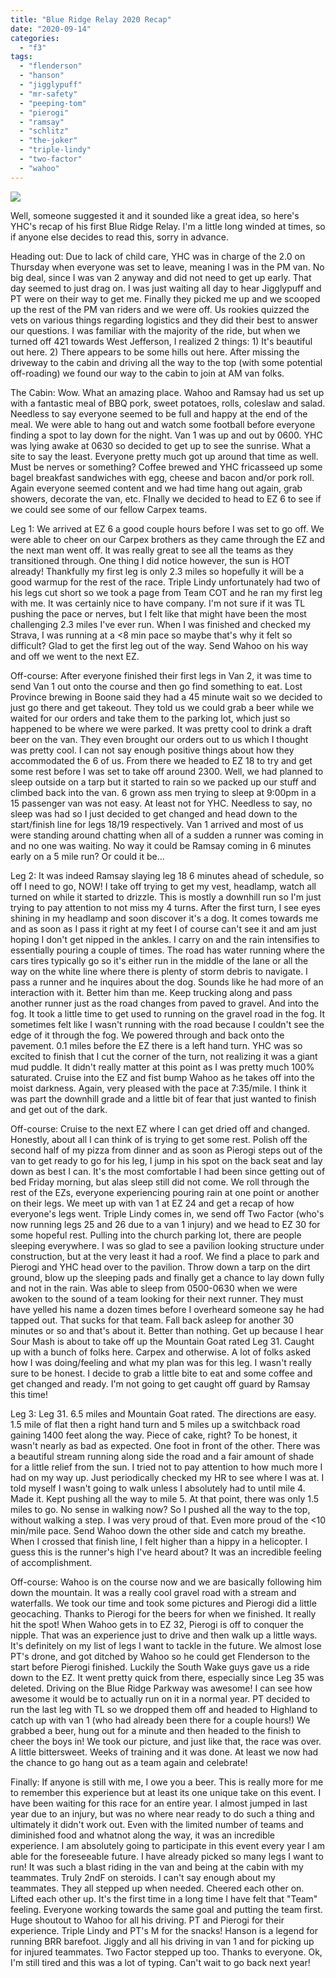 ```yaml
---
title: "Blue Ridge Relay 2020 Recap"
date: "2020-09-14"
categories: 
  - "f3"
tags: 
  - "flenderson"
  - "hanson"
  - "jigglypuff"
  - "mr-safety"
  - "peeping-tom"
  - "pierogi"
  - "ramsay"
  - "schlitz"
  - "the-joker"
  - "triple-lindy"
  - "two-factor"
  - "wahoo"
---
```


![](https://scontent-atl3-2.xx.fbcdn.net/v/t1.0-9/119260171_10222998962027072_4364204623734263245_o.jpg?_nc_cat=108&_nc_sid=e3f864&_nc_ohc=OVFtQOppp9sAX-3os8w&_nc_ht=scontent-atl3-2.xx&oh=2b465d32e8c9438287bab185ec8add67&oe=5F86222A)

Well, someone suggested it and it sounded like a great idea, so here's YHC's recap of his first Blue Ridge Relay. I'm a little long winded at times, so if anyone else decides to read this, sorry in advance.

Heading out: Due to lack of child care, YHC was in charge of the 2.0 on Thursday when everyone was set to leave, meaning I was in the PM van. No big deal, since I was van 2 anyway and did not need to get up early. That day seemed to just drag on. I was just waiting all day to hear Jigglypuff and PT were on their way to get me. Finally they picked me up and we scooped up the rest of the PM van riders and we were off. Us rookies quizzed the vets on various things regarding logistics and they did their best to answer our questions. I was familiar with the majority of the ride, but when we turned off 421 towards West Jefferson, I realized 2 things: 1) It's beautiful out here. 2) There appears to be some hills out here. After missing the driveway to the cabin and driving all the way to the top (with some potential off-roading) we found our way to the cabin to join at AM van folks.

The Cabin: Wow. What an amazing place. Wahoo and Ramsay had us set up with a fantastic meal of BBQ pork, sweet potatoes, rolls, coleslaw and salad. Needless to say everyone seemed to be full and happy at the end of the meal. We were able to hang out and watch some football before everyone finding a spot to lay down for the night. Van 1 was up and out by 0600. YHC was lying awake at 0630 so decided to get up to see the sunrise. What a site to say the least. Everyone pretty much got up around that time as well. Must be nerves or something? Coffee brewed and YHC fricasseed up some bagel breakfast sandwiches with egg, cheese and bacon and/or pork roll. Again everyone seemed content and we had time hang out again, grab showers, decorate the van, etc. FInally we decided to head to EZ 6 to see if we could see some of our fellow Carpex teams.

Leg 1: We arrived at EZ 6 a good couple hours before I was set to go off. We were able to cheer on our Carpex brothers as they came through the EZ and the next man went off. It was really great to see all the teams as they transitioned through. One thing I did notice however, the sun is HOT already! Thankfully my first leg is only 2.3 miles so hopefully it will be a good warmup for the rest of the race. Triple Lindy unfortunately had two of his legs cut short so we took a page from Team COT and he ran my first leg with me. It was certainly nice to have company. I'm not sure if it was TL pushing the pace or nerves, but I felt like that might have been the most challenging 2.3 miles I've ever run. When I was finished and checked my Strava, I was running at a <8 min pace so maybe that's why it felt so difficult? Glad to get the first leg out of the way. Send Wahoo on his way and off we went to the next EZ.

Off-course: After everyone finished their first legs in Van 2, it was time to send Van 1 out onto the course and then go find something to eat. Lost Province brewing in Boone said they had a 45 minute wait so we decided to just go there and get takeout. They told us we could grab a beer while we waited for our orders and take them to the parking lot, which just so happened to be where we were parked. It was pretty cool to drink a draft beer on the van. They even brought our orders out to us which I thought was pretty cool. I can not say enough positive things about how they accommodated the 6 of us. From there we headed to EZ 18 to try and get some rest before I was set to take off around 2300. Well, we had planned to sleep outside on a tarp but it started to rain so we packed up our stuff and climbed back into the van. 6 grown ass men trying to sleep at 9:00pm in a 15 passenger van was not easy. At least not for YHC. Needless to say, no sleep was had so I just decided to get changed and head down to the start/finish line for legs 18/19 respectively. Van 1 arrived and most of us were standing around chatting when all of a sudden a runner was coming in and no one was waiting. No way it could be Ramsay coming in 6 minutes early on a 5 mile run? Or could it be...

Leg 2: It was indeed Ramsay slaying leg 18 6 minutes ahead of schedule, so off I need to go, NOW! I take off trying to get my vest, headlamp, watch all turned on while it started to drizzle. This is mostly a downhill run so I'm just trying to pay attention to not miss my 4 turns. After the first turn, I see eyes shining in my headlamp and soon discover it's a dog. It comes towards me and as soon as I pass it right at my feet I of course can't see it and am just hoping I don't get nipped in the ankles. I carry on and the rain intensifies to essentially pouring a couple of times. The road has water running where the cars tires typically go so it's either run in the middle of the lane or all the way on the white line where there is plenty of storm debris to navigate. I pass a runner and he inquires about the dog. Sounds like he had more of an interaction with it. Better him than me. Keep trucking along and pass another runner just as the road changes from paved to gravel. And into the fog. It took a little time to get used to running on the gravel road in the fog. It sometimes felt like I wasn't running with the road because I couldn't see the edge of it through the fog. We powered through and back onto the pavement. 0.1 miles before the EZ there is a left hand turn. YHC was so excited to finish that I cut the corner of the turn, not realizing it was a giant mud puddle. It didn't really matter at this point as I was pretty much 100% saturated. Cruise into the EZ and fist bump Wahoo as he takes off into the moist darkness. Again, very pleased with the pace at 7:35/mile. I think it was part the downhill grade and a little bit of fear that just wanted to finish and get out of the dark.

Off-course: Cruise to the next EZ where I can get dried off and changed. Honestly, about all I can think of is trying to get some rest. Polish off the second half of my pizza from dinner and as soon as Pierogi steps out of the van to get ready to go for his leg, I jump in his spot on the back seat and lay down as best I can. It's the most comfortable I had been since getting out of bed Friday morning, but alas sleep still did not come. We roll through the rest of the EZs, everyone experiencing pouring rain at one point or another on their legs. We meet up with van 1 at EZ 24 and get a recap of how everyone's legs went. Triple Lindy comes in, we send off Two Factor (who's now running legs 25 and 26 due to a van 1 injury) and we head to EZ 30 for some hopeful rest. Pulling into the church parking lot, there are people sleeping everywhere. I was so glad to see a pavilion looking structure under construction, but at the very least it had a roof. We find a place to park and Pierogi and YHC head over to the pavilion. Throw down a tarp on the dirt ground, blow up the sleeping pads and finally get a chance to lay down fully and not in the rain. Was able to sleep from 0500-0630 when we were awoken to the sound of a team looking for their next runner. They must have yelled his name a dozen times before I overheard someone say he had tapped out. That sucks for that team. Fall back asleep for another 30 minutes or so and that's about it. Better than nothing. Get up because I hear Sour Mash is about to take off up the Mountain Goat rated Leg 31. Caught up with a bunch of folks here. Carpex and otherwise. A lot of folks asked how I was doing/feeling and what my plan was for this leg. I wasn't really sure to be honest. I decide to grab a little bite to eat and some coffee and get changed and ready. I'm not going to get caught off guard by Ramsay this time!

Leg 3: Leg 31. 6.5 miles and Mountain Goat rated. The directions are easy. 1.5 mile of flat then a right hand turn and 5 miles up a switchback road gaining 1400 feet along the way. Piece of cake, right? To be honest, it wasn't nearly as bad as expected. One foot in front of the other. There was a beautiful stream running along side the road and a fair amount of shade for a little relief from the sun. I tried not to pay attention to how much more I had on my way up. Just periodically checked my HR to see where I was at. I told myself I wasn't going to walk unless I absolutely had to until mile 4. Made it. Kept pushing all the way to mile 5. At that point, there was only 1.5 miles to go. No sense in walking now? So I pushed all the way to the top, without walking a step. I was very proud of that. Even more proud of the <10 min/mile pace. Send Wahoo down the other side and catch my breathe. When I crossed that finish line, I felt higher than a hippy in a helicopter. I guess this is the runner's high I've heard about? It was an incredible feeling of accomplishment.

Off-course: Wahoo is on the course now and we are basically following him down the mountain. It was a really cool gravel road with a stream and waterfalls. We took our time and took some pictures and Pierogi did a little geocaching. Thanks to Pierogi for the beers for when we finished. It really hit the spot! When Wahoo gets in to EZ 32, Pierogi is off to conquer the nipple. That was an experience just to drive and then walk up a little ways. It's definitely on my list of legs I want to tackle in the future. We almost lose PT's drone, and got ditched by Wahoo so he could get Flenderson to the start before Pierogi finished. Luckily the South Wake guys gave us a ride down to the EZ. It went pretty quick from there, especially since Leg 35 was deleted. Driving on the Blue Ridge Parkway was awesome! I can see how awesome it would be to actually run on it in a normal year. PT decided to run the last leg with TL so we dropped them off and headed to Highland to catch up with van 1 (who had already been there for a couple hours!) We grabbed a beer, hung out for a minute and then headed to the finish to cheer the boys in! We took our picture, and just like that, the race was over. A little bittersweet. Weeks of training and it was done. At least we now had the chance to go hang out as a team again and celebrate!

Finally: If anyone is still with me, I owe you a beer. This is really more for me to remember this experience but at least its one unique take on this event. I have been waiting for this race for an entire year. I almost jumped in last year due to an injury, but was no where near ready to do such a thing and ultimately it didn't work out. Even with the limited number of teams and diminished food and whatnot along the way, it was an incredible experience. I am absolutely going to participate in this event every year I am able for the foreseeable future. I have already picked so many legs I want to run! It was such a blast riding in the van and being at the cabin with my teammates. Truly 2ndF on steroids. I can't say enough about my teammates. They all stepped up when needed. Cheered each other on. Lifted each other up. It's the first time in a long time I have felt that "Team" feeling. Everyone working towards the same goal and putting the team first. Huge shoutout to Wahoo for all his driving. PT and Pierogi for their experience. Triple Lindy and PT's M for the snacks! Hanson is a legend for running BRR barefoot. Jiggly and all his driving in van 1 and for picking up for injured teammates. Two Factor stepped up too. Thanks to everyone. Ok, I'm still tired and this was a lot of typing. Can't wait to go back next year!
